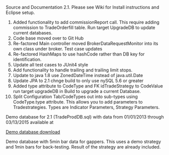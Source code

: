 

Source and Documentation 2.1. Please see Wiki for Install instructions and Eclipse setup.

1. Added functionality to add commissionReport call. This require adding commission to TradeOrderfill table. Run target UpgradeDB to update current databases.
2. Code base moved over to Git Hub
3. Re-factored Main controller moved BrokerDataRequestMonitor into its own class under broker. Test case updates
4. Re-factored HashMaps to use hashCode rather than DB key for identification.
5. Update all test cases to JUnit4 style
6. Add functionality to handle trailing and trailing limit stops.
7. Update to java 1.8 use ZonedDateTime instead of java.util.Date
8. Update JPA to 2.1 chnge build to only use nySQL 5.6 or greater
9. Added type attribute to CodeType and FK idTradeStrategy to CodeValue run target upgradeDB in Build to upgrade a current Database.
10. Split Configuration Tab/CodeTypes out into sub-types using CodeType.type attribute. This allows you to add parameters to Tradestrategies. Types are Indicator Parameters, Strategy Parameters.

Demo database for 2.1 (TradeProdDB.sql) with data from 01/01/2013 through 03/13/2015 available at 

[Demo database download](https://drive.google.com/folderview?id=0BxiRuTqY1XJhY2RhaEdjMFgtOXM&usp=sharing)

Demo database with 5min bar data for gappers. This uses a demo strategy and 1min bars for back-testing. Result of the strategy are already included.
